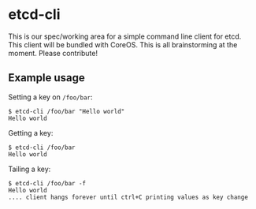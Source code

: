 etcd-cli
========

This is our spec/working area for a simple command line client for etcd. This client will be bundled with CoreOS. This is all brainstorming at the moment. Please contribute!

## Example usage

Setting a key on `/foo/bar`: 

    $ etcd-cli /foo/bar "Hello world"
    Hello world
    
Getting a key:

    $ etcd-cli /foo/bar
    Hello world
    
Tailing a key:

    $ etcd-cli /foo/bar -f
    Hello world
    .... client hangs forever until ctrl+C printing values as key change
